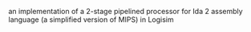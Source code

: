 an implementation of a 2-stage pipelined processor for Ida 2 assembly language (a simplified version of MIPS) in Logisim